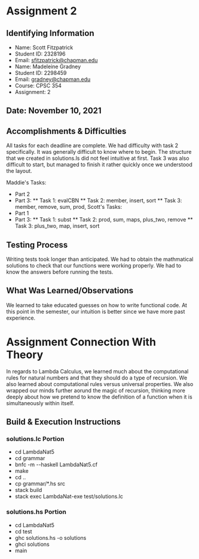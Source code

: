 # Assignment 2

## Identifying Information
* Name: Scott Fitzpatrick
* Student ID: 2328196
* Email: sfitzpatrick@chapman.edu
* Name: Madeleine Gradney
* Student ID: 2298459
* Email: gradney@chapman.edu
* Course: CPSC 354
* Assignment: 2

## Date: November 10, 2021

## Accomplishments & Difficulties
All tasks for each deadline are complete. We had difficulty with task 2 specifically. It was generally difficult to know where to begin. The structure that we created in solutions.ls did not feel intuitive at first. Task 3 was also difficult to start, but managed to finish it rather quickly once we understood the layout.

Maddie's Tasks:
* Part 2
* Part 3: 
** Task 1: evalCBN
** Task 2: member, insert, sort
** Task 3: member, remove, sum, prod,
Scott's Tasks:
* Part 1
* Part 3:
** Task 1: subst
** Task 2: prod, sum, maps, plus_two, remove
** Task 3: plus_two, map, insert, sort

## Testing Process
Writing tests took longer than anticipated. We had to obtain the mathmatical solutions to check that our functions were working properly. We had to know the answers before running the tests.

## What Was Learned/Observations
We learned to take educated guesses on how to write functional code. At this point in the semester, our intuition is better since we have more past experience. 

# Assignment Connection With Theory
In regards to Lambda Calculus, we learned much about the computational rules for natural numbers and that they should do a type of recursion. We also learned about computational rules versus universal properties. We also wrapped our minds further aorund the magic of recursion, thinking more deeply about how we pretend to know the definition of a function when it is simultaneously within itself. 

## Build & Execution Instructions
### solutions.lc Portion
* cd LambdaNat5
* cd grammar
* bnfc -m --haskell LambdaNat5.cf
* make
* cd ..
* cp grammar/*.hs src 
* stack build
* stack exec LambdaNat-exe test/solutions.lc

### solutions.hs Portion
* cd LambdaNat5
* cd test
* ghc solutions.hs -o solutions
* ghci solutions
* main